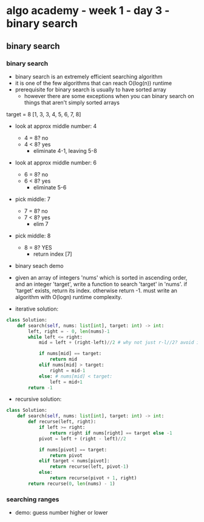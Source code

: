 # algo academy - week 1 - day 3 - binary search

## binary search

### binary search

- binary search is an extremely efficient searching algorithm
- it is one of the few algorithms that can reach O(log(n)) runtime
- prerequisite for binary search is usually to have sorted array
  - however there are some exceptions when you can binary search on things that aren't simply sorted arrays

target = 8
[1, 3, 3, 4, 5, 6, 7, 8]

- look at approx middle number: 4
  - 4 = 8? no
  - 4 < 8? yes
    - eliminate 4-1, leaving 5-8
- look at approx middle number: 6
  - 6 = 8? no
  - 6 < 8? yes
    - eliminate 5-6
- pick middle: 7
  - 7 = 8? no
  - 7 < 8? yes
    - elim 7
- pick middle: 8

  - 8 = 8? YES
    - return index [7]

- binary seach demo
- given an array of integers 'nums' which is sorted in ascending order, and an integer 'target', write a function to search 'target' in 'nums'. if 'target' exists, return its index. otherwise return -1. must write an algorithm with O(logn) runtime complexity.

- iterative solution:

```python
class Solution:
    def search(self, nums: list[int], target: int) -> int:
        left, right = - 0, len(nums)-1
        while left <= right:
            mid = left + (right-left)//2 # why not just r-l//2? avoid integer overflow, issue for certain problems

            if nums[mid] == target:
                return mid
            elif nums[mid] > target:
                right = mid-1
            else: # nums[mid] < target:
                left = mid+1
        return -1
```

- recursive solution:

```python
class Solution:
    def search(self, nums: list[int], target: int) -> int:
        def recurse(left, right):
            if left >= right:
                return right if nums[right] == target else -1
            pivot = left + (right - left)//2

            if nums[pivot] == target:
                return pivot
            elif target < nums[pivot]:
                return recurse(left, pivot-1)
            else:
                return recurse(pivot + 1, right)
        return recurse(0, len(nums) - 1)
```

### searching ranges

- demo: guess number higher or lower
